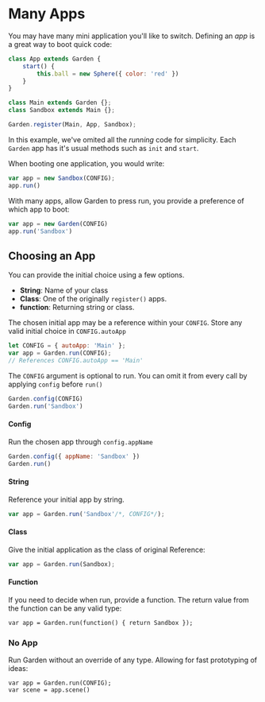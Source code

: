 # Many Apps

You may have many mini application you'll like to switch. Defining an _app_ is a great way to boot quick code:

```js
class App extends Garden {
    start() {
        this.ball = new Sphere({ color: 'red' })
    }
}

class Main extends Garden {};
class Sandbox extends Main {};

Garden.register(Main, App, Sandbox);
```

In this example, we've omited all the _running_ code for simplicity. Each `Garden` app has it's usual methods such as `init` and `start`.

When booting one application, you would write:

```js
var app = new Sandbox(CONFIG);
app.run()
```

With many apps, allow Garden to press run, you provide a preference of which app to boot:

```js
var app = new Garden(CONFIG)
app.run('Sandbox')
```

## Choosing an App

You can provide the initial choice using a few options.

+ **String**: Name of your class
+ **Class**: One of the originally `register()` apps.
+ **function**: Returning string or class.

The chosen initial app may be a reference within your `CONFIG`. Store any valid initial choice in `CONFIG.autoApp`

```js
let CONFIG = { autoApp: 'Main' };
var app = Garden.run(CONFIG);
// References CONFIG.autoApp == 'Main'
```

The `CONFIG` argument is optional to run. You can omit it from every call by applying `config` before `run()`

```js
Garden.config(CONFIG)
Garden.run('Sandbox')
```

#### Config

Run the chosen app through `config.appName`
```js
Garden.config({ appName: 'Sandbox' })
Garden.run()
```

#### String

Reference your initial app by string.

```js
var app = Garden.run('Sandbox'/*, CONFIG*/);
```

#### Class

Give the initial application as the class of original Reference:

```js
var app = Garden.run(Sandbox);
```

#### Function

If you need to decide when run, provide a function. The return value from the function can be any valid type:

```
var app = Garden.run(function() { return Sandbox });
```

### No App

Run Garden without an override of any type. Allowing for fast prototyping of ideas:

```
var app = Garden.run(CONFIG);
var scene = app.scene()
```
